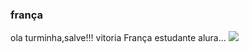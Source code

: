 ### frança

ola turminha,salve!!!
vitoria França
estudante
alura...
![](https://media1.tenor.com/m/PODb6IX81XEAAAAC/manu-gavassi-saindo.gif)
